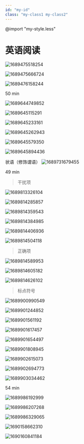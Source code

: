 ```yaml
---
id: "my-id"
class: "my-class1 my-class2"
---
```



@import "my-style.less"

# 英语阅读

![1689475518254](image/英语阅读/1689475518254.png)

![1689475666724](image/英语阅读/1689475666724.png)

![1689476158244](image/英语阅读/1689476158244.png)

50 min

![1689644749852](image/英语阅读/1689644749852.png)

![1689645115291](image/英语阅读/1689645115291.png)

![1689645233161](image/英语阅读/1689645233161.png)

![1689645262943](image/英语阅读/1689645262943.png)

![1689645579350](image/英语阅读/1689645579350.png)

![1689645894436](image/英语阅读/1689645894436.png)

状语（修饰谓语）
![1689731679455](image/英语阅读/1689731679455.png)

49 min
>干扰项

![1689813326104](image/英语阅读/1689813326104.png)

![1689814285857](image/英语阅读/1689814285857.png)

![1689814359543](image/英语阅读/1689814359543.png)

![1689814384985](image/英语阅读/1689814384985.png)

![1689814406936](image/英语阅读/1689814406936.png)

![1689814504118](image/英语阅读/1689814504118.png)

> 正确项

![1689814589953](image/英语阅读/1689814589953.png)

![1689814605182](image/英语阅读/1689814605182.png)

![1689814626102](image/英语阅读/1689814626102.png)

> 标点符号

![1689900990549](image/英语阅读/1689900990549.png)

![1689901244852](image/英语阅读/1689901244852.png)

![1689901561192](image/英语阅读/1689901561192.png)

![1689901617457](image/英语阅读/1689901617457.png)

![1689901654497](image/英语阅读/1689901654497.png)

![1689901808945](image/英语阅读/1689901808945.png)

![1689902615073](image/英语阅读/1689902615073.png)

![1689902694773](image/英语阅读/1689902694773.png)

![1689903034462](image/英语阅读/1689903034462.png)

54 min

![1689986192999](image/英语阅读/1689986192999.png)

![1689986207268](image/英语阅读/1689986207268.png)

![1689986329065](image/英语阅读/1689986329065.png)

![1690158662310](image/英语阅读/1690158662310.png)

![1690160841184](image/英语阅读/1690160841184.png)